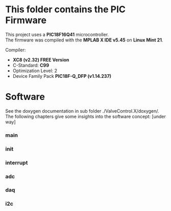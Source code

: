 # This folder contains the PIC Firmware
This project uses a **PIC18F16Q41** microcontroller. <br> 
The firmware was compiled with the **MPLAB X IDE v5.45** on **Linux Mint 21**. <br>

Compiler:
- **XC8 (v2.32) FREE Version**
- C-Standard: **C99**
- Optimization Level: 2
- Device Family Pack **PIC18F-Q_DFP (v1.14.237)**

# Software
See the doxygen documentation in sub folder ./ValveControl.X/doxygen/.
The following chapters give some insights into the software concept:
[under way]

### main

### init

### interrupt

### adc

### daq

### i2c
